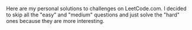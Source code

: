 Here are my personal solutions to challenges on LeetCode.com. I decided to skip all the "easy" and "medium" questions and just solve the "hard" ones because they are more interesting.